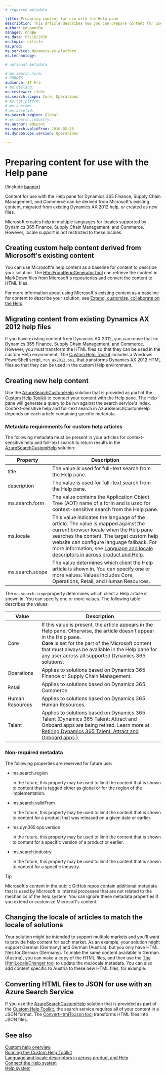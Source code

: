 ```yaml
---
# required metadata

title: Preparing content for use with the Help pane
description: This article describes how you can prepare content for use with the Help pane. 
author: edupont04
manager: AnnBe
ms.date: 03/18/2020
ms.topic: article
ms.prod: 
ms.service: dynamics-ax-platform
ms.technology: 

# optional metadata

# ms.search.form: 
# ROBOTS: 
audience: IT Pro
# ms.devlang: 
ms.reviewer: tfehr
ms.search.scope: Core, Operations
# ms.tgt_pltfrm: 
# ms.custom: 
# ms.assetid: 
ms.search.region: Global
# ms.search.industry: 
ms.author: edupont
ms.search.validFrom: 2016-02-28
ms.dyn365.ops.version: Operations

---
```


# Preparing content for use with the Help pane

[!include [banner](../includes/banner.md)]

Content for use with the Help pane for Dynamics 365 Finance, Supply Chain Management, and Commerce can be derived from Microsoft's existing content, migrated from existing Dynamics AX 2012 help, or created as new files.

Microsoft creates help in multiple languages for locales supported by Dynamics 365 Finance, Supply Chain Management, and Commerce. However, locale support is not restricted to these locales.

## Creating custom help content derived from Microsoft's existing content

You can use Microsoft's help content as a baseline for content to describe your solution. The [HtmlFromRepoGenerator tool](custom-help-toolkit-HtmlFromRepoGenerator.md) can retrieve the content in MarkDown files from Microsoft's repositories and convert the content to HTML files.  

For more information about using Microsoft's existing content as a baseline for content to describe your solution, see [Extend, customize, collaborate on the Help](contributor-guide.md)

## Migrating content from existing Dynamics AX 2012 help files

If you have existing content from Dynamics AX 2012, you can reuse that for Dynamics 365 Finance, Supply Chain Management, and Commerce. However, you must transform the HTML files so that they can be used in the custom Help environment. The [Custom Help Toolkit](custom-help-toolkit.md) includes a Windows PowerShell script, ```run_ax2012.ps1```, that transforms Dynamics AX 2012 HTML files so that they can be used in the custom Help environment.

## Creating new help content

Use the [AzureSearchCustomHelp](walkthrough-help-azure.md) solution that is provided as part of the [Custom Help Toolkit](custom-help-toolkit.md) to connect your content with the Help pane. The Help pane will generate a query to be run against the search service's index. Context-sensitive help and full-text search in AzureSearchCustomHelp depends on each article containing specific metadata.

### <a name="metadata"></a>Metadata requirements for custom help articles

The following metadata must be present in your articles for context-sensitive help and full-text search to return results in the [AzureSearchCustomHelp](walkthrough-help-azure.md)  solution:

|Property  |Description  |
|----------|-------------|
|title | The value is used for full-text search from the Help pane. |
|description  | The value is used for full-text search from the Help pane.  |
|ms.search.form | The value contains the Application Object Tree (AOT) name of a form and is used for context-sensitive search from the Help pane. |
|ms.locale |This value indicates the language of the article. The value is mapped against the current browser locale when the Help pane searches the content. The target custom help website can configure language fallback. For more information, see [Language and locale descriptors in across product and Help](language-locale.md). |
|ms.search.scope|The value determines which client the Help article is shown in. You can specify one or more values. Values includes Core, Operations, Retail, and Human Resources.|

The `ms.search.scope`property determines which client a Help article is shown in. You can specify one or more values. The following table describes the values:

|Value|Description|
|-----|-----------|
|Core|If this value is present, the article appears in the Help pane. Otherwise, the article doesn't appear in the Help pane. </br>**Core** is set for the part of the Microsoft content that must always be available in the Help pane for any user across all supported Dynamics 365 solutions.|
|Operations|Applies to solutions based on Dynamics 365 Finance or Supply Chain Management.|
|Retail    |Applies to solutions based on Dynamics 365 Commerce.|
|Human Resources  |Applies to solutions based on Dynamics 365 Human Resources.|
|Talent    |Applies to solutions based on Dynamics 365 Talent (Dynamics 365 Talent: Attract and Onboard apps are being retired. Learn more at [Retiring Dynamics 365 Talent: Attract and Onboard apps](https://community.dynamics.com/365/talent/b/dynamics365fortalent/posts/retiring-dynamics-365-talent-attract-and-nboard-apps).).|

### Non-required metadata

The following properties are reserved for future use:

- ms.search.region

    In the future, this property may be used to limit the content that is shown to content that is tagged either as global or for the region of the implementation.
- ms.search.validFrom

    In the future, this property may be used to limit the content that is shown to content for a product that was released on a given date or earlier.
- ms.dyn365.ops.version

    In the future, this property may be used to limit the content that is shown to content for a specific version of a product or earlier.

- ms.search.industry

    In the future, this property may be used to limit the content that is shown to content for a specific industry.

> [!TIP]
> Microsoft's content in the public GitHub repos contain additional metadata that is used by Microsoft in internal processes that are not related to the mechanics of the help system. You can ignore these metadata properties if you extend or customize Microsoft's content.  

## Changing the locale of articles to match the locale of solutions

Your solution might be intended to support multiple markets and you'll want to provide help content for each market. As an example, your solution might support German (Germany) and German (Austria), but you only have HTML files for German (Germany). To make the same content available in German (Austria), you can make a copy of the HTML files, and then use the [The HtmlLocaleChanger tool](custom-help-toolkit-HtmlLocaleChanger.md) to update the ms.locale metadata. You can also add content specific to Austria to these new HTML files, for example.

## Converting HTML files to JSON for use with an Azure Search Service

If you use the [AzureSearchCustomHelp](walkthrough-help-azure.md)  solution that is provided as part of the [Custom Help Toolkit](custom-help-toolkit.md), the search service requires all of your content in a JSON format. The [ConvertHtmlToJson tool](custom-help-toolkit-ConvertHtmlToJson.md) transforms HTML files into JSON files.

## See also

[Custom help overview](custom-help-overview.md)  
[Running the Custom Help Toolkit](custom-help-toolkit.md)  
[Language and locale descriptors in across product and Help](language-locale.md)  
[Connect the Help system](../../fin-ops/get-started/help-connect.md)  
[Help system](../../fin-ops/get-started/help-overview.md)  
